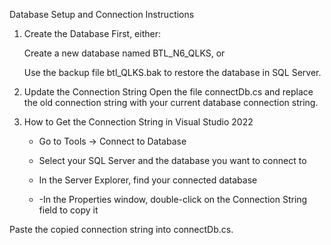 Database Setup and Connection Instructions
1. Create the Database
    First, either:

    Create a new database named BTL_N6_QLKS, or

    Use the backup file btl_QLKS.bak to restore the database in SQL Server.

2. Update the Connection String
    Open the file connectDb.cs and replace the old connection string with your current database connection string.

3. How to Get the Connection String in Visual Studio 2022

    - Go to Tools → Connect to Database

    - Select your SQL Server and the database you want to connect to

    - In the Server Explorer, find your connected database

    - -In the Properties window, double-click on the Connection String field to copy it

Paste the copied connection string into connectDb.cs.